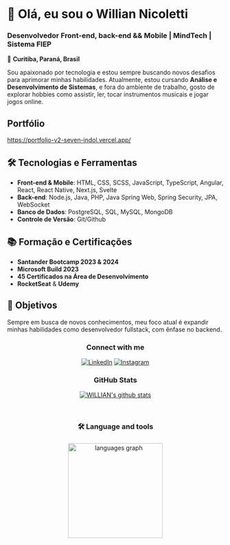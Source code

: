 # 👋 Olá, eu sou o Willian Nicoletti

### Desenvolvedor Front-end, back-end && Mobile | **MindTech** | **Sistema FIEP**  
📍 **Curitiba, Paraná, Brasil**

Sou apaixonado por tecnologia e estou sempre buscando novos desafios para aprimorar minhas habilidades. Atualmente, estou cursando **Análise e Desenvolvimento de Sistemas**, e fora do ambiente de trabalho, gosto de explorar hobbies como assistir, ler, tocar instrumentos musicais e jogar jogos online.

## Portfólio
<a >https://portfolio-v2-seven-indol.vercel.app/ </a>

## 🛠️ Tecnologias e Ferramentas
- **Front-end & Mobile**: HTML, CSS, SCSS, JavaScript, TypeScript, Angular, React, React Native, Next.js, Svelte
- **Back-end**: Node.js, Java, PHP, Java Spring Web, Spring Security, JPA, WebSocket
- **Banco de Dados**: PostgreSQL, SQL, MySQL, MongoDB
- **Controle de Versão**: Git/Github

## 📚 Formação e Certificações
- **Santander Bootcamp 2023 & 2024**
- **Microsoft Build 2023**
- **45 Certificados na Área de Desenvolvimento**
- **RocketSeat** & **Udemy**

## 🎯 Objetivos
Sempre em busca de novos conhecimentos, meu foco atual é expandir minhas habilidades como desenvolvedor fullstack, com ênfase no backend.


<div align="center">
<h3 align="center">Connect with me</h3>

[![LinkedIn](https://img.shields.io/badge/-LinkedIn-000?style=for-the-badge&logo=linkedin&logoColor=FF00F6&color:FFF)](https://www.linkedin.com/in/willian-nicoletti-b05005258/)
[![Instagram](https://img.shields.io/badge/-Instagram-000?style=for-the-badge&logo=instagram&logoColor=FF00F6&color:FFF)](https://www.instagram.com/willianctti/)

</div>
<div align="center">
<h3 align="center">GitHub Stats</h3>

 [![WILLIAN's github stats](https://bad-apple-github-readme.vercel.app/api?username=willianctti&show_icons=true&count_private=true&line_height=20&icon_color=00b3ff&theme=blue-green&title_color=00b3ff)](#)


<br>



 
</div>


###

<h3 align="center">🛠 Language and tools</h3>

###

###

<div align="center">
  <img src="https://github-readme-stats.vercel.app/api/top-langs?username=willianctti&locale=en&hide_title=false&layout=compact&card_width=320&langs_count=12&theme=dracula&hide_border=true&order=2" height="220" alt="languages graph"  />
</div>

###
